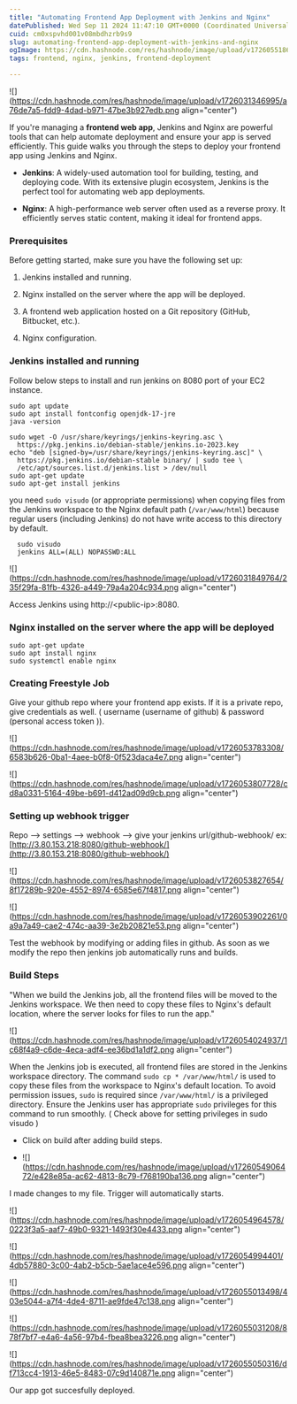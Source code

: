 ```yaml
---
title: "Automating Frontend App Deployment with Jenkins and Nginx"
datePublished: Wed Sep 11 2024 11:47:10 GMT+0000 (Coordinated Universal Time)
cuid: cm0xspvhd001v08mbdhzrb9s9
slug: automating-frontend-app-deployment-with-jenkins-and-nginx
ogImage: https://cdn.hashnode.com/res/hashnode/image/upload/v1726055186739/ee827829-3c19-46b8-a42d-1b820c50f788.webp
tags: frontend, nginx, jenkins, frontend-deployment

---
```


![](https://cdn.hashnode.com/res/hashnode/image/upload/v1726031346995/a76de7a5-fdd9-4dad-b971-47be3b927edb.png align="center")

If you're managing a **frontend web app**, Jenkins and Nginx are powerful tools that can help automate deployment and ensure your app is served efficiently. This guide walks you through the steps to deploy your frontend app using Jenkins and Nginx.

* **Jenkins**: A widely-used automation tool for building, testing, and deploying code. With its extensive plugin ecosystem, Jenkins is the perfect tool for automating web app deployments.
    
* **Nginx**: A high-performance web server often used as a reverse proxy. It efficiently serves static content, making it ideal for frontend apps.
    

### **Prerequisites**

Before getting started, make sure you have the following set up:

1. Jenkins installed and running.
    
2. Nginx installed on the server where the app will be deployed.
    
3. A frontend web application hosted on a Git repository (GitHub, Bitbucket, etc.).
    
4. Nginx configuration.
    

### **Jenkins installed and running**

Follow below steps to install and run jenkins on 8080 port of your EC2 instance.

```plaintext
sudo apt update
sudo apt install fontconfig openjdk-17-jre
java -version

sudo wget -O /usr/share/keyrings/jenkins-keyring.asc \
  https://pkg.jenkins.io/debian-stable/jenkins.io-2023.key
echo "deb [signed-by=/usr/share/keyrings/jenkins-keyring.asc]" \
  https://pkg.jenkins.io/debian-stable binary/ | sudo tee \
  /etc/apt/sources.list.d/jenkins.list > /dev/null
sudo apt-get update
sudo apt-get install jenkins
```

you need `sudo visudo` (or appropriate permissions) when copying files from the Jenkins workspace to the Nginx default path (`/var/www/html`) because regular users (including Jenkins) do not have write access to this directory by default.

```plaintext
  sudo visudo
  jenkins ALL=(ALL) NOPASSWD:ALL
```

![](https://cdn.hashnode.com/res/hashnode/image/upload/v1726031849764/235f29fa-81fb-4326-a449-79a4a204c934.png align="center")

Access Jenkins using http://&lt;public-ip&gt;:8080.

### Nginx installed on the server where the app will be deployed

```plaintext
sudo apt-get update
sudo apt install nginx
sudo systemctl enable nginx
```

### Creating Freestyle Job

Give your github repo where your frontend app exists. If it is a private repo, give credentials as well. ( username (username of github) & password (personal access token )).

![](https://cdn.hashnode.com/res/hashnode/image/upload/v1726053783308/6583b626-0ba1-4aee-b0f8-0f523daca4e7.png align="center")

![](https://cdn.hashnode.com/res/hashnode/image/upload/v1726053807728/cd8a0331-5164-49be-b691-d412ad09d9cb.png align="center")

### Setting up webhook trigger

Repo —&gt; settings —&gt; webhook —&gt; give your jenkins url/github-webhook/ ex: [http://3.80.153.218:8080/github-webhook/](http://3.80.153.218:8080/github-webhook/)

![](https://cdn.hashnode.com/res/hashnode/image/upload/v1726053827654/8f17289b-920e-4552-8974-6585e67f4817.png align="center")

![](https://cdn.hashnode.com/res/hashnode/image/upload/v1726053902261/0a9a7a49-cae2-474c-aa39-3e2b20821e53.png align="center")

Test the webhook by modifying or adding files in github. As soon as we modify the repo then jenkins job automatically runs and builds.

### Build Steps

"When we build the Jenkins job, all the frontend files will be moved to the Jenkins workspace. We then need to copy these files to Nginx's default location, where the server looks for files to run the app."

![](https://cdn.hashnode.com/res/hashnode/image/upload/v1726054024937/1c68f4a9-c6de-4eca-adf4-ee36bd1a1df2.png align="center")

When the Jenkins job is executed, all frontend files are stored in the Jenkins workspace directory. The command `sudo cp * /var/www/html/` is used to copy these files from the workspace to Nginx's default location. To avoid permission issues, `sudo` is required since `/var/www/html/` is a privileged directory. Ensure the Jenkins user has appropriate `sudo` privileges for this command to run smoothly. ( Check above for setting privileges in sudo visudo )

* Click on build after adding build steps.
    
* ![](https://cdn.hashnode.com/res/hashnode/image/upload/v1726054906472/e428e85a-ac62-4813-8c79-f768190ba136.png align="center")
    

I made changes to my file. Trigger will automatically starts.

![](https://cdn.hashnode.com/res/hashnode/image/upload/v1726054964578/0223f3a5-aaf7-49b0-9321-1493f30e4433.png align="center")

![](https://cdn.hashnode.com/res/hashnode/image/upload/v1726054994401/4db57880-3c00-4ab2-b5cb-5ae1ace4e596.png align="center")

![](https://cdn.hashnode.com/res/hashnode/image/upload/v1726055013498/403e5044-a7f4-4de4-8711-ae9fde47c138.png align="center")

![](https://cdn.hashnode.com/res/hashnode/image/upload/v1726055031208/878f7bf7-e4a6-4a56-97b4-fbea8bea3226.png align="center")

![](https://cdn.hashnode.com/res/hashnode/image/upload/v1726055050316/df713cc4-1913-46e5-8483-07c9d140871e.png align="center")

Our app got succesfully deployed.